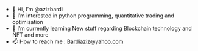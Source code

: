 - 👋 Hi, I’m @azizbardi
- 👀 I’m interested in python programming, quantitative trading and optimisation
- 🌱 I’m currently learning New stuff regarding Blockchain technology and NFT and more
- 📫 How to reach me :  Bardiaziz@yahoo.com

<!---
mohamedazizbardi/mohamedazizbardi is a ✨ special ✨ repository because its `README.md` (this file) appears on your GitHub profile.
You can click the Preview link to take a look at your changes.
--->
